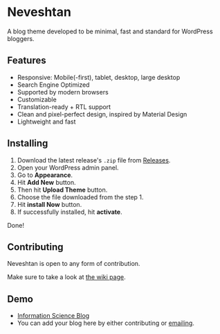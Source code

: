 # Neveshtan
A blog theme developed to be minimal, fast and standard for WordPress bloggers.

## Features
* Responsive: Mobile(-first), tablet, desktop, large desktop
* Search Engine Optimized
* Supported by modern browsers
* Customizable
* Translation-ready + RTL support
* Clean and pixel-perfect design, inspired by Material Design
* Lightweight and fast

## Installing
1. Download the latest release's `.zip` file from [Releases](https://github.com/eaoui/Neveshtan/releases).
2. Open your WordPress admin panel.
3. Go to **Appearance**.
4. Hit **Add New** button.
5. Then hit **Upload Theme** button.
6. Choose the file downloaded from the step 1.
7. Hit **install Now** button.
8. If successfully installed, hit **activate**.

Done!


## Contributing

Neveshtan is open to any form of contribution.

Make sure to take a look at [the wiki page](https://github.com/eaoui/Neveshtan/wiki).


## Demo

* [Information Science Blog](https://info-sci.ir)
* You can add your blog here by either contributing or [emailing](mailto:ehsanrouhi@live.com).
